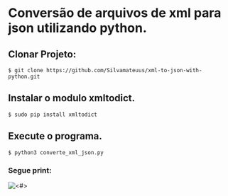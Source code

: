 # Conversão de arquivos de xml para json utilizando python.
  
## Clonar Projeto:
    $ git clone https://github.com/Silvamateuus/xml-to-json-with-python.git

## Instalar o modulo xmltodict.
    $ sudo pip install xmltodict
    
## Execute o programa.
    $ python3 converte_xml_json.py

### Segue print:

 ![<#>](https://github.com/Silvamateuus/xml-json-python/blob/master/img.png) 
